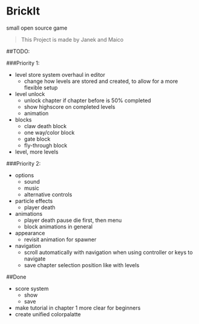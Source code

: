# BrickIt
small open source game

> This Project is made by
> Janek and Maico

##TODO:

###Priority 1:

- level store system overhaul in editor
    - change how levels are stored and created, to allow for a more flexible setup
- level unlock
	- unlock chapter if chapter before is 50% completed
	- show highscore on completed levels
	- animation
- blocks
	- claw death block
	- one way/color block
	- gate block
	- fly-through block
- level, more levels

###Priority 2:

- options
	- sound
	- music
    - alternative controls
- particle effects
	- player death
- animations
	- player death pause
	  die first, then menu
    - block animations in general
- appearance
    - revisit animation for spawner
- navigation
	- scroll automatically with navigation when using controller or keys to navigate
	- save chapter selection position like with levels


##Done

- score system
    - show
    - save
- make tutorial in chapter 1 more clear for beginners
- create unified colorpalatte

